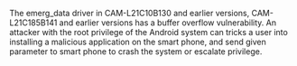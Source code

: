 The emerg_data driver in CAM-L21C10B130 and earlier versions, CAM-L21C185B141 and earlier versions has a buffer overflow vulnerability. An attacker with the root privilege of the Android system can tricks a user into installing a malicious application on the smart phone, and send given parameter to smart phone to crash the system or escalate privilege.